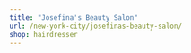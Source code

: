 ```yaml
---
title: "Josefina's Beauty Salon"
url: /new-york-city/josefinas-beauty-salon/
shop: hairdresser
---
```

